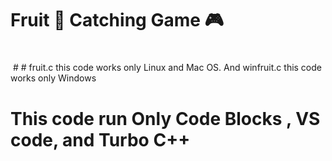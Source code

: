 # Fruit 🍓 Catching Game 🎮
#
<img href="https://images.app.goo.gl/w98ULnNKF7aUnY4b8">
#
# fruit.c this code works only Linux and Mac OS. And winfruit.c this code works only Windows 

# This code run Only Code Blocks , VS code, and Turbo C++
